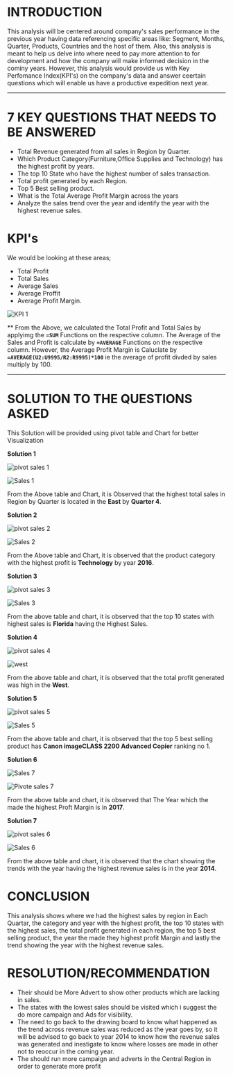 # INTRODUCTION

This analysis will be centered around company's sales performance in the previous year having data referencing specific areas like: Segment, Months, Quarter, Products, Countries and the host of them. Also, this analysis is meant to help us delve into where need to pay more attention to for development and how the company will make informed decision in the cominy years. However, this analysis would provide us with Key Perfomance Index(KPI's) on the company's data and answer ceertain questions which will enable us have a productive expedition next year.
___
# 7 KEY QUESTIONS THAT NEEDS TO BE ANSWERED
- Total Revenue generated from all sales in Region by Quarter.
- Which Product Category(Furniture,Office Supplies and Technology) has the highest  profit by years.
- The top 10 State who have the highest number of sales transaction.
- Total profit generated by each Region.
- Top 5 Best selling product.
- What is the Total Average Profit Margin across the years
- Analyze the sales trend over the year and identify the year with the highest revenue sales.

# KPI's

We would be looking at these areas;
- Total Profit
- Total Sales
- Average Sales
- Average Proffit
- Average Profit Margin.

![KPI 1](https://github.com/mjbrown-prog/Final-Excel-Project/assets/64136357/aeae3b5e-a315-4963-8044-84560b92e1db)

**
From the Above, we calculated the Total Profit and Total Sales by applyimg the **`=SUM`** Functions on the respective column. 
The Average of the Sales and Profit is calculate by **`=AVERAGE`** Functions on the respective column.
However, the Average Profit Margin is Caluclate by **`=AVERAGE(U2:U9995/R2:R9995)*100`** ie the average of profit divded by sales multiply by 100.

___

# SOLUTION TO THE QUESTIONS ASKED

This Solution will be provided using pivot table and Chart for better Visualization

**Solution 1**

![pivot sales 1](https://github.com/mjbrown-prog/Final-Excel-Project/assets/64136357/2882b731-e727-4af2-ae81-73b2ba41c3e6)

![Sales 1](https://github.com/mjbrown-prog/Final-Excel-Project/assets/64136357/45a6e010-de00-410a-9b3f-2706f8e7f092)

From the Above table and Chart, it is Observed that the highest total sales in Region by Quarter is located in the **East** by **Quarter 4**.

**Solution 2**

![pivot sales 2](https://github.com/mjbrown-prog/Final-Excel-Project/assets/64136357/41cb01f6-0ddf-4c2b-b867-67c8d4d3880f)

![Sales 2](https://github.com/mjbrown-prog/Final-Excel-Project/assets/64136357/a5b2069a-1136-491d-b5b3-2abe99281ce1)


From the Above table and Chart, it is observed that the product category with the highest profit is **Technology** by year **2016**.

**Solution 3**

![pivot sales 3](https://github.com/mjbrown-prog/Final-Excel-Project/assets/64136357/8d519877-913b-46b8-9b30-4b35a8541592)

![Sales 3](https://github.com/mjbrown-prog/Final-Excel-Project/assets/64136357/bb3ada57-ee46-4424-a224-3d9a05c2607b)


From the above table and chart, it is observed that the top 10 states with highest sales is **Florida** having the Highest Sales.

**Solution 4**

![pivot sales 4](https://github.com/mjbrown-prog/Final-Excel-Project/assets/64136357/d4887de1-78c3-4de2-a858-106fff70b317)

![west](https://github.com/mjbrown-prog/Final-Excel-Project/assets/64136357/488c379c-1128-4273-8889-6670b3a3f89c)


From the above table and chart, it is observed that the total profit generated was high in the **West**.

**Solution 5**

![pivot sales 5](https://github.com/mjbrown-prog/Final-Excel-Project/assets/64136357/d9296994-2541-4e78-984e-e86bd8af3c81)

![Sales 5](https://github.com/mjbrown-prog/Final-Excel-Project/assets/64136357/13af110b-e9c9-413a-adc2-3503bbdcce21)

From the above table and chart, it is observed that the top 5 best selling product has **Canon imageCLASS 2200 Advanced Copier** ranking no 1.

**Solution 6**

![Sales 7](https://github.com/mjbrown-prog/Final-Excel-Project/assets/64136357/eb4ac1ce-56de-4dd4-b2f3-0a8f6a6da790)

![Pivote sales 7](https://github.com/mjbrown-prog/Final-Excel-Project/assets/64136357/4b6b5b4e-bda8-418e-8cc2-0386ec55679b)

From the above table and chart, it is observed that The Year which the made the highest Proft Margin is in **2017**.

**Solution 7**

![pivot sales 6](https://github.com/mjbrown-prog/Final-Excel-Project/assets/64136357/933ec8e9-3e28-4ec1-b34f-d0d6b4957411)

![Sales 6](https://github.com/mjbrown-prog/Final-Excel-Project/assets/64136357/e6614cb1-1ea7-4100-93d8-5c7589bc51d8)

From the above table and chart, it is observed that the chart showing the trends with the year having the highest revenue sales is in the year **2014**.

# CONCLUSION

This analysis shows where we had the highest sales by region in Each Quartar, the category and year with the highest profit, the top 10 states with the highest sales, the total profit generated in each region, the top 5 best selling product, the year the made they highest profit Margin and lastly the trend showing the year with the highest revenue sales.

# RESOLUTION/RECOMMENDATION

- Their should be More Advert to show other products which are lacking in sales.
- The states with the lowest sales should be visited which i suggest the do more campaign and Ads for visibility.
- The need to go back to the drawing board to know what happened as the trend across revenue sales was reduced as the year goes by, so it will be advised to go back to year 2014 to know how the revenue sales was generated and inestigate to know where losses are made in other not to reoccur in the coming year.
- The should run more campaign and adverts in the Central Region in order to generate more profit




